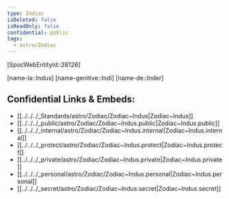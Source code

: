 ```yaml
---
type: Zodiac
isDeleted: false
isReadOnly: false
confidential: public
tags:
  - astro/Zodiac
---
```


[SpocWebEntityId::28126]



[name-la::Indus]
[name-genitive::Indi]
[name-de::Inder]


## Confidential Links & Embeds: 
- [[../../../_Standards/astro/Zodiac/Zodiac~Indus|Zodiac~Indus]] 
- [[../../../_public/astro/Zodiac/Zodiac~Indus.public|Zodiac~Indus.public]] 
- [[../../../_internal/astro/Zodiac/Zodiac~Indus.internal|Zodiac~Indus.internal]] 
- [[../../../_protect/astro/Zodiac/Zodiac~Indus.protect|Zodiac~Indus.protect]] 
- [[../../../_private/astro/Zodiac/Zodiac~Indus.private|Zodiac~Indus.private]] 
- [[../../../_personal/astro/Zodiac/Zodiac~Indus.personal|Zodiac~Indus.personal]] 
- [[../../../_secret/astro/Zodiac/Zodiac~Indus.secret|Zodiac~Indus.secret]] 
